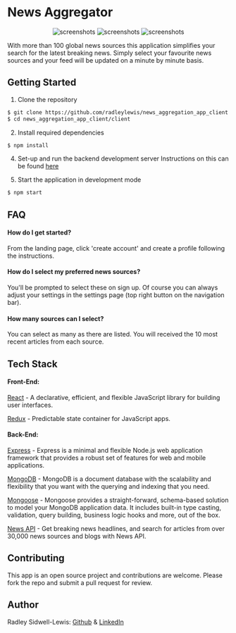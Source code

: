 # News Aggregator
<p align="center">
<img alt="screenshots" src="https://github.com/radleylewis/news_aggregation_app_client/blob/feature/original_app/readme_assets/login.png?raw=true"/>
<img alt="screenshots" src="https://github.com/radleylewis/news_aggregation_app_client/blob/feature/original_app/readme_assets/frontPage.png?raw=true"/>
<img alt="screenshots" src="https://github.com/radleylewis/news_aggregation_app_client/blob/feature/original_app/readme_assets/newsSources.png?raw=true"/>
</p>


With more than 100 global news sources this application simplifies your search for the latest breaking news. Simply select your favourite news sources and your feed will be updated on a minute by minute basis.

## Getting Started
1. Clone the repository
```bash
$ git clone https://github.com/radleylewis/news_aggregation_app_client.git
$ cd news_aggregation_app_client/client
```

2. Install required dependencies
```bash
$ npm install
```

4. Set-up and run the backend development server
Instructions on this can be found [here](https://github.com/radleylewis/news_aggregation_app_server.git)

3. Start the application in development mode
```bash
$ npm start
```
## FAQ

#### How do I get started?

From the landing page, click 'create account' and create a profile following the instructions.

#### How do I select my preferred news sources?

You'll be prompted to select these on sign up. Of course you can always adjust your settings in the settings page (top right button on the navigation bar).

#### How many sources can I select?

You can select as many as there are listed. You will received the 10 most recent articles from each source.

## Tech Stack

#### Front-End:

[React](https://github.com/facebook/react) - A declarative, efficient, and flexible JavaScript library for building user interfaces.

[Redux](https://github.com/reduxjs/redux) - Predictable state container for JavaScript apps.

#### Back-End:

[Express](https://expressjs.com/) - Express is a minimal and flexible Node.js web application framework that provides a robust set of features for web and mobile applications.

[MongoDB](https://www.mongodb.com/) - MongoDB is a document database with the scalability and flexibility that you want with the querying and indexing that you need.

[Mongoose](https://mongoosejs.com/) - Mongoose provides a straight-forward, schema-based solution to model your MongoDB application data. It includes built-in type casting, validation, query building, business logic hooks and more, out of the box.

[News API](https://newsapi.org/) - Get breaking news headlines, and search for articles from over 30,000 news sources and blogs with News API.

## Contributing

This app is an open source project and contributions are welcome. Please fork the repo and submit a pull request for review.

## Author

Radley Sidwell-Lewis: [Github](https://github.com/radleylewis) & [LinkedIn](https://www.linkedin.com/in/rad-e-sidwell-lewis/)
